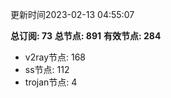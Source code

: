 更新时间2023-02-13 04:55:07

**总订阅: 73**
**总节点: 891**
**有效节点: 284**
- v2ray节点: 168
- ss节点: 112
- trojan节点: 4
